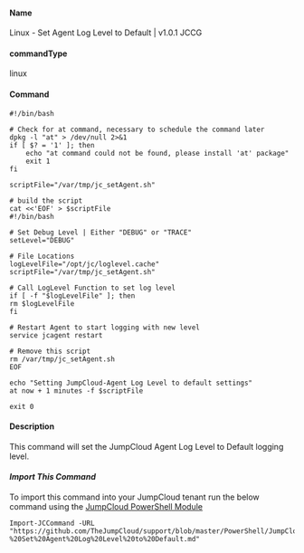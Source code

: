 #### Name

Linux - Set Agent Log Level to Default | v1.0.1 JCCG

#### commandType

linux

#### Command

```
#!/bin/bash

# Check for at command, necessary to schedule the command later
dpkg -l "at" > /dev/null 2>&1
if [ $? = '1' ]; then
    echo "at command could not be found, please install 'at' package"
    exit 1
fi

scriptFile="/var/tmp/jc_setAgent.sh"

# build the script
cat <<'EOF' > $scriptFile
#!/bin/bash

# Set Debug Level | Either "DEBUG" or "TRACE"
setLevel="DEBUG"

# File Locations
logLevelFile="/opt/jc/loglevel.cache"
scriptFile="/var/tmp/jc_setAgent.sh"

# Call LogLevel Function to set log level
if [ -f "$logLevelFile" ]; then
rm $logLevelFile
fi

# Restart Agent to start logging with new level
service jcagent restart

# Remove this script
rm /var/tmp/jc_setAgent.sh
EOF

echo "Setting JumpCloud-Agent Log Level to default settings"
at now + 1 minutes -f $scriptFile

exit 0
```

#### Description

This command will set the JumpCloud Agent Log Level to Default logging level.

#### _Import This Command_

To import this command into your JumpCloud tenant run the below command using the [JumpCloud PowerShell Module](https://github.com/TheJumpCloud/support/wiki/Installing-the-JumpCloud-PowerShell-Module)

```
Import-JCCommand -URL "https://github.com/TheJumpCloud/support/blob/master/PowerShell/JumpCloud%20Commands%20Gallery/Linux%20Commands/Linux%20-%20Set%20Agent%20Log%20Level%20to%20Default.md"
```
